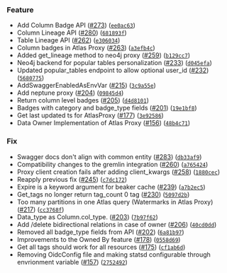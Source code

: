 ### Feature
* Add Column Badge API ([#273](https://github.com/amundsen-io/amundsenmetadatalibrary/issues/273)) ([`ee0ac63`](https://github.com/amundsen-io/amundsenmetadatalibrary/commit/ee0ac63194a4286715cd32c34042443c979f4cea))
* Column Lineage API ([#280](https://github.com/amundsen-io/amundsenmetadatalibrary/issues/280)) ([`681893f`](https://github.com/amundsen-io/amundsenmetadatalibrary/commit/681893fb47ebcfc61ed4736f535618fddb6c4631))
* Table Lineage API ([#262](https://github.com/amundsen-io/amundsenmetadatalibrary/issues/262)) ([`e306034`](https://github.com/amundsen-io/amundsenmetadatalibrary/commit/e306034043e067a2d6c24477bd197d10177d1d6d))
* Column badges in Atlas Proxy ([#263](https://github.com/amundsen-io/amundsenmetadatalibrary/issues/263)) ([`a3efb4c`](https://github.com/amundsen-io/amundsenmetadatalibrary/commit/a3efb4cb778a6a5a58b0e55874622f114fd2e7e7))
* Added get_lineage method to neo4j proxy ([#259](https://github.com/amundsen-io/amundsenmetadatalibrary/issues/259)) ([`b129cc7`](https://github.com/amundsen-io/amundsenmetadatalibrary/commit/b129cc701117871a90ae05c36bcf0f112ae36e5e))
* Neo4j backend for popular tables personalization ([#233](https://github.com/amundsen-io/amundsenmetadatalibrary/issues/233)) ([`d045efa`](https://github.com/amundsen-io/amundsenmetadatalibrary/commit/d045efabe116a5cb459441389b814571fb83232b))
* Updated popular_tables endpoint to allow optional user_id ([#232](https://github.com/amundsen-io/amundsenmetadatalibrary/issues/232)) ([`5680775`](https://github.com/amundsen-io/amundsenmetadatalibrary/commit/56807753963735eaf1556dae199e0da82b4ebb71))
* AddSwaggerEnabledAsEnvVar ([#215](https://github.com/amundsen-io/amundsenmetadatalibrary/issues/215)) ([`3c9a55e`](https://github.com/amundsen-io/amundsenmetadatalibrary/commit/3c9a55e6af4cac9b342803c34cfe81851470e7f5))
* Add neptune proxy ([#204](https://github.com/amundsen-io/amundsenmetadatalibrary/issues/204)) ([`09845d4`](https://github.com/amundsen-io/amundsenmetadatalibrary/commit/09845d479297415093033d123868196bd02d19b5))
* Return column level badges ([#205](https://github.com/amundsen-io/amundsenmetadatalibrary/issues/205)) ([`d4d8101`](https://github.com/amundsen-io/amundsenmetadatalibrary/commit/d4d81017ab2994375526fb5f4c48092fbb804150))
* Badges with category and badge_type fields ([#201](https://github.com/amundsen-io/amundsenmetadatalibrary/issues/201)) ([`19e1bf8`](https://github.com/amundsen-io/amundsenmetadatalibrary/commit/19e1bf8e5c9581ab4b6947f37b7584bac8f2ccf1))
* Get last updated ts for AtlasProxy ([#177](https://github.com/amundsen-io/amundsenmetadatalibrary/issues/177)) ([`3e92586`](https://github.com/amundsen-io/amundsenmetadatalibrary/commit/3e9258675ea46beb4192638b4bbebcb20c30cb77))
* Data Owner Implementation of Atlas Proxy ([#156](https://github.com/amundsen-io/amundsenmetadatalibrary/issues/156)) ([`48b4c71`](https://github.com/amundsen-io/amundsenmetadatalibrary/commit/48b4c71054f7b34bca8a8f148e8b7499dfb986fc))

### Fix
* Swagger docs don't align with common entity ([#283](https://github.com/amundsen-io/amundsenmetadatalibrary/issues/283)) ([`db33af9`](https://github.com/amundsen-io/amundsenmetadatalibrary/commit/db33af98d6ed2ba29c059b790bc7d09ce71b24c8))
* Compatibility changes  to the gremlin integration ([#260](https://github.com/amundsen-io/amundsenmetadatalibrary/issues/260)) ([`a765424`](https://github.com/amundsen-io/amundsenmetadatalibrary/commit/a765424aa13c71afdb04f7457f30d8a8977974a2))
* Proxy client creation fails after adding client_kwargs ([#258](https://github.com/amundsen-io/amundsenmetadatalibrary/issues/258)) ([`1880cec`](https://github.com/amundsen-io/amundsenmetadatalibrary/commit/1880cec3bf0ed4b889c5fe3b61633228063cdfad))
* Reapply previous fix ([#245](https://github.com/amundsen-io/amundsenmetadatalibrary/issues/245)) ([`c7dc172`](https://github.com/amundsen-io/amundsenmetadatalibrary/commit/c7dc172b2b8c3b8ff4d7f145e5564474a3cb8dd8))
* Expire is a keyword argument for beaker cache ([#239](https://github.com/amundsen-io/amundsenmetadatalibrary/issues/239)) ([`a7b2ec5`](https://github.com/amundsen-io/amundsenmetadatalibrary/commit/a7b2ec543470157361767e705f945beed4b32bac))
* Get_tags no longer return tag_count 0 tag ([#230](https://github.com/amundsen-io/amundsenmetadatalibrary/issues/230)) ([`5097d2b`](https://github.com/amundsen-io/amundsenmetadatalibrary/commit/5097d2baba2fe8894c15e9627e1ca7bacc3807fb))
* Too many partitions in one Atlas query (Watermarks in Atlas Proxy) ([#217](https://github.com/amundsen-io/amundsenmetadatalibrary/issues/217)) ([`cc3768f`](https://github.com/amundsen-io/amundsenmetadatalibrary/commit/cc3768fb3ae055f0f84958ee5c08560e9c63ffc4))
* Data_type as Column.col_type. ([#203](https://github.com/amundsen-io/amundsenmetadatalibrary/issues/203)) ([`7b97f62`](https://github.com/amundsen-io/amundsenmetadatalibrary/commit/7b97f62cc2ef0279d3b292991a952e7b103dfc92))
* Add /delete bidirectional relations in case of owner ([#206](https://github.com/amundsen-io/amundsenmetadatalibrary/issues/206)) ([`40cd0dd`](https://github.com/amundsen-io/amundsenmetadatalibrary/commit/40cd0dd4de7c52ae9f58ecec71309f82553098a0))
* Removed all badge_type fields from API ([#202](https://github.com/amundsen-io/amundsenmetadatalibrary/issues/202)) ([`6a81b97`](https://github.com/amundsen-io/amundsenmetadatalibrary/commit/6a81b974f2715429748f86bdb3459b1c91dfedfb))
* Improvements to the Owned By feature ([#178](https://github.com/amundsen-io/amundsenmetadatalibrary/issues/178)) ([`0558d69`](https://github.com/amundsen-io/amundsenmetadatalibrary/commit/0558d69f619a5f9426e5839cadc06cea13366706))
* Get all tags should work for all resources ([#175](https://github.com/amundsen-io/amundsenmetadatalibrary/issues/175)) ([`cf1ab6d`](https://github.com/amundsen-io/amundsenmetadatalibrary/commit/cf1ab6d179c70c0f43156cc499332c465226cb45))
* Removing OidcConfig file and making statsd configurable through envrionment variable ([#157](https://github.com/amundsen-io/amundsenmetadatalibrary/issues/157)) ([`2752492`](https://github.com/amundsen-io/amundsenmetadatalibrary/commit/2752492e71d6f5e134cdf55c4b55e67254409a88))
